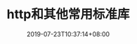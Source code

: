 ---
title: "http和其他常用标准库"
date: 2019-07-23T10:37:14+08:00
draft: true
categories: ["go"]
tags: ["go", "http"]
keywords: ["http", "标准库"]

---